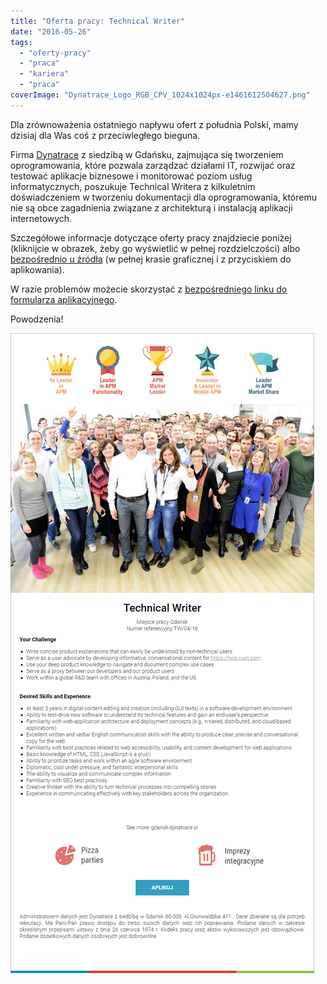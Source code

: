 ```yaml
---
title: "Oferta pracy: Technical Writer"
date: "2016-05-26"
tags:
  - "oferty-pracy"
  - "praca"
  - "kariera"
  - "praca"
coverImage: "Dynatrace_Logo_RGB_CPV_1024x1024px-e1461612504627.png"
---
```


Dla zrównoważenia ostatniego napływu ofert z południa Polski, mamy dzisiaj dla
Was coś z przeciwległego bieguna.

Firma [Dynatrace](http://jobs.dynatrace.pl/) z siedzibą w Gdańsku, zajmująca się
tworzeniem oprogramowania, które pozwala zarządzać działami IT, rozwijać oraz
testować aplikacje biznesowe i monitorować poziom usług informatycznych,
poszukuje Technical Writera z kilkuletnim doświadczeniem w tworzeniu
dokumentacji dla oprogramowania, któremu nie są obce zagadnienia związane z
architekturą i instalacją aplikacji internetowych.

Szczegółowe informacje dotyczące oferty pracy znajdziecie poniżej (kliknijcie w
obrazek, żeby go wyświetlić w pełnej rozdzielczości) albo
[bezpośrednio u źródła](http://skk.erecruiter.pl//Offer.aspx?oid=2362135&cfg=4f56fcfcc87a42858a4007e08be1b9aa)
(w pełnej krasie graficznej i z przyciskiem do aplikowania).

W razie problemów możecie skorzystać z
[bezpośredniego linku do formularza aplikacyjnego](https://system.erecruiter.pl/FormTemplates/RecruitmentForm.aspx?webid=E308E7E2-59D5-4EFC-B5D2-4207AD9E7716&skkcfg=4f56fcfcc87a42858a4007e08be1b9aa&skklocationId=9554).

Powodzenia!

[![tech_writer_dynatrace](images/tech_writer_dynatrace.png)](http://techwriter.pl/wp-content/uploads/2016/04/tech_writer_dynatrace.png)
